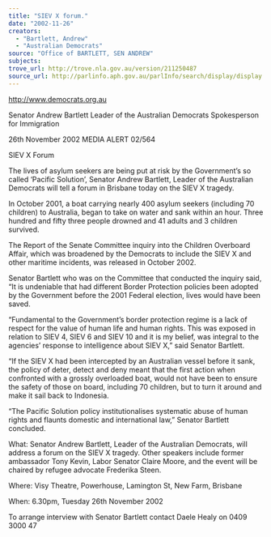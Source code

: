 ```yaml
---
title: "SIEV X forum."
date: "2002-11-26"
creators:
  - "Bartlett, Andrew"
  - "Australian Democrats"
source: "Office of BARTLETT, SEN ANDREW"
subjects:
trove_url: http://trove.nla.gov.au/version/211250487
source_url: http://parlinfo.aph.gov.au/parlInfo/search/display/display.w3p;query=Id%3A%22media/pressrel/L5Z76%22
---
```


 http://www.democrats.org.au

 Senator Andrew Bartlett Leader of the Australian Democrats Spokesperson for Immigration

  26th November 2002 MEDIA ALERT      02/564          

 SIEV X Forum

 The lives of asylum seekers are being put at risk by the Government’s so called ‘Pacific Solution’, Senator Andrew Bartlett, Leader of the Australian Democrats will tell a forum in Brisbane today on the SIEV X tragedy.

 In October 2001, a boat carrying nearly 400 asylum seekers (including 70 children) to Australia, began to take on water and sank within an hour. Three hundred and fifty three people drowned and 41 adults and 3 children survived.

 The Report of the Senate Committee inquiry into the Children Overboard Affair, which was broadened by the Democrats to include the SIEV X and other maritime incidents, was released in October 2002.

 Senator Bartlett who was on the Committee that conducted the inquiry said, “It is undeniable that had different Border Protection policies been adopted by the Government before the 2001 Federal election, lives would have been saved.

 “Fundamental to the Government’s border protection regime is a lack of respect for the value of human life and human rights. This was exposed in relation to SIEV 4, SIEV 6 and SIEV 10 and it is my belief, was integral to the agencies’ response to intelligence about SIEV X,” said Senator Bartlett.

 “If the SIEV X had been intercepted by an Australian vessel before it sank, the policy of deter, detect and deny meant that the first action when confronted with a grossly overloaded boat, would not have been to ensure the safety of those on board, including 70 children, but to turn it around and make it sail back to Indonesia.

 “The Pacific Solution policy institutionalises systematic abuse of human rights and flaunts domestic and international law,” Senator Bartlett concluded.

 What: Senator Andrew Bartlett, Leader of the Australian Democrats, will address a forum on the SIEV X tragedy. Other speakers include former ambassador Tony Kevin, Labor Senator Claire Moore, and the event will be chaired by refugee advocate Frederika Steen.

 Where: Visy Theatre, Powerhouse, Lamington St, New Farm, Brisbane

 When: 6.30pm, Tuesday 26th November 2002

 To arrange interview with Senator Bartlett contact Daele Healy on 0409 3000 47

